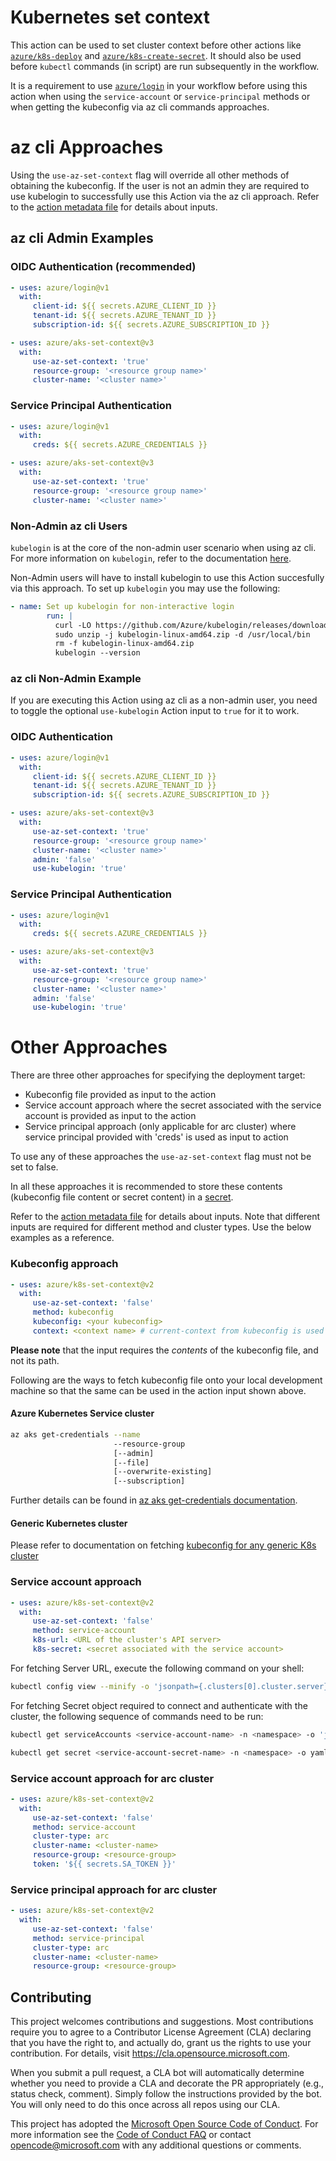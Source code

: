 # Kubernetes set context

This action can be used to set cluster context before other actions like [`azure/k8s-deploy`](https://github.com/Azure/k8s-deploy/tree/master) and [`azure/k8s-create-secret`](https://github.com/Azure/k8s-create-secret/tree/master). It should also be used before `kubectl` commands (in script) are run subsequently in the workflow.

It is a requirement to use [`azure/login`](https://github.com/Azure/login/tree/master) in your workflow before using this action when using the `service-account` or `service-principal` methods or when getting the kubeconfig via az cli commands approaches.

# az cli Approaches

Using the `use-az-set-context` flag will override all other methods of obtaining the kubeconfig. If the user is not an admin they are required to use kubelogin to successfully use this Action via the az cli approach. Refer to the [action metadata file](./action.yml) for details about inputs.

## az cli Admin Examples
### OIDC Authentication (recommended)

```yaml
- uses: azure/login@v1
  with:
     client-id: ${{ secrets.AZURE_CLIENT_ID }}
     tenant-id: ${{ secrets.AZURE_TENANT_ID }}
     subscription-id: ${{ secrets.AZURE_SUBSCRIPTION_ID }}

- uses: azure/aks-set-context@v3
  with:
     use-az-set-context: 'true'
     resource-group: '<resource group name>'
     cluster-name: '<cluster name>'
```

### Service Principal Authentication

```yaml
- uses: azure/login@v1
  with:
     creds: ${{ secrets.AZURE_CREDENTIALS }}

- uses: azure/aks-set-context@v3
  with:
     use-az-set-context: 'true'
     resource-group: '<resource group name>'
     cluster-name: '<cluster name>'
```

### Non-Admin az cli Users
`kubelogin` is at the core of the non-admin user scenario when using az cli. For more information on `kubelogin`, refer to the documentation [here](https://github.com/Azure/kubelogin). 

Non-Admin users will have to install kubelogin to use this Action succesfully via this approach. To set up `kubelogin` you may use the following:
```yaml
- name: Set up kubelogin for non-interactive login
        run: |
          curl -LO https://github.com/Azure/kubelogin/releases/download/v0.0.9/kubelogin-linux-amd64.zip
          sudo unzip -j kubelogin-linux-amd64.zip -d /usr/local/bin
          rm -f kubelogin-linux-amd64.zip
          kubelogin --version
```

### az cli Non-Admin Example

If you are executing this Action using az cli as a non-admin user, you need to toggle the optional `use-kubelogin` Action input to `true` for it to work.

### OIDC Authentication 
```yaml
- uses: azure/login@v1
  with:
     client-id: ${{ secrets.AZURE_CLIENT_ID }}
     tenant-id: ${{ secrets.AZURE_TENANT_ID }}
     subscription-id: ${{ secrets.AZURE_SUBSCRIPTION_ID }}

- uses: azure/aks-set-context@v3
  with:
     use-az-set-context: 'true'
     resource-group: '<resource group name>'
     cluster-name: '<cluster name>'
     admin: 'false'
     use-kubelogin: 'true'
```
### Service Principal Authentication
```yaml
- uses: azure/login@v1
  with:
     creds: ${{ secrets.AZURE_CREDENTIALS }}

- uses: azure/aks-set-context@v3
  with:
     use-az-set-context: 'true'
     resource-group: '<resource group name>'
     cluster-name: '<cluster name>'
     admin: 'false'
     use-kubelogin: 'true'
```

# Other Approaches
There are three other approaches for specifying the deployment target:

-  Kubeconfig file provided as input to the action
-  Service account approach where the secret associated with the service account is provided as input to the action
-  Service principal approach (only applicable for arc cluster) where service principal provided with 'creds' is used as input to action

 To use any of these approaches the `use-az-set-context` flag must not be set to false.

In all these approaches it is recommended to store these contents (kubeconfig file content or secret content) in a [secret](https://docs.github.com/en/actions/security-guides/encrypted-secrets/).

Refer to the [action metadata file](./action.yml) for details about inputs. Note that different inputs are required for different method and cluster types. Use the below examples as a reference.

### Kubeconfig approach

```yaml
- uses: azure/k8s-set-context@v2
  with:
     use-az-set-context: 'false'
     method: kubeconfig
     kubeconfig: <your kubeconfig>
     context: <context name> # current-context from kubeconfig is used as default
```

**Please note** that the input requires the _contents_ of the kubeconfig file, and not its path.

Following are the ways to fetch kubeconfig file onto your local development machine so that the same can be used in the action input shown above.

#### Azure Kubernetes Service cluster

```bash
az aks get-credentials --name
                       --resource-group
                       [--admin]
                       [--file]
                       [--overwrite-existing]
                       [--subscription]
```

Further details can be found in [az aks get-credentials documentation](https://docs.microsoft.com/en-us/cli/azure/aks?view=azure-cli-latest#az-aks-get-credentials).

#### Generic Kubernetes cluster

Please refer to documentation on fetching [kubeconfig for any generic K8s cluster](https://kubernetes.io/docs/concepts/configuration/organize-cluster-access-kubeconfig/)

### Service account approach

```yaml
- uses: azure/k8s-set-context@v2
  with:
     use-az-set-context: 'false'
     method: service-account
     k8s-url: <URL of the cluster's API server>
     k8s-secret: <secret associated with the service account>
```

For fetching Server URL, execute the following command on your shell:

```bash
kubectl config view --minify -o 'jsonpath={.clusters[0].cluster.server}'
```

For fetching Secret object required to connect and authenticate with the cluster, the following sequence of commands need to be run:

```bash
kubectl get serviceAccounts <service-account-name> -n <namespace> -o 'jsonpath={.secrets[*].name}'

kubectl get secret <service-account-secret-name> -n <namespace> -o yaml
```

### Service account approach for arc cluster

```yaml
- uses: azure/k8s-set-context@v2
  with:
     use-az-set-context: 'false'
     method: service-account
     cluster-type: arc
     cluster-name: <cluster-name>
     resource-group: <resource-group>
     token: '${{ secrets.SA_TOKEN }}'
```

### Service principal approach for arc cluster

```yaml
- uses: azure/k8s-set-context@v2
  with:
     use-az-set-context: 'false'
     method: service-principal
     cluster-type: arc
     cluster-name: <cluster-name>
     resource-group: <resource-group>
```

## Contributing

This project welcomes contributions and suggestions. Most contributions require you to agree to a
Contributor License Agreement (CLA) declaring that you have the right to, and actually do, grant us
the rights to use your contribution. For details, visit https://cla.opensource.microsoft.com.

When you submit a pull request, a CLA bot will automatically determine whether you need to provide
a CLA and decorate the PR appropriately (e.g., status check, comment). Simply follow the instructions
provided by the bot. You will only need to do this once across all repos using our CLA.

This project has adopted the [Microsoft Open Source Code of Conduct](https://opensource.microsoft.com/codeofconduct/).
For more information see the [Code of Conduct FAQ](https://opensource.microsoft.com/codeofconduct/faq/) or
contact [opencode@microsoft.com](mailto:opencode@microsoft.com) with any additional questions or comments.
